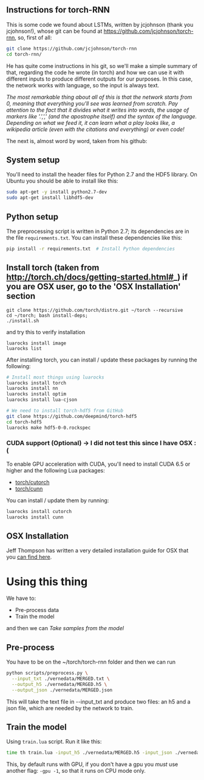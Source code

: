 ## Instructions for torch-RNN
This is some code we found about LSTMs, written by jcjohnson (thank you jcjohnson!), whose git can be found at https://github.com/jcjohnson/torch-rnn, so, first of all:

```bash
git clone https://github.com/jcjohnson/torch-rnn
cd torch-rnn/
```

He has quite come instructions in his git, so we'll make a simple summary of that, regarding the code he wrote (in torch) and how we can use it with different inputs to produce different outputs for our purposes.
In this case, the network works with language, so the input is always text.

*The most remarkable thing about all of this is that the network starts from 0, meaning that everything you'll see was learned from scratch. Pay attention to the fact that it divides what it writes into words, the usage of markers like '.',',' (and the apostrophe itself) and the syntax of the language. Depending on what we feed it, it can learn what a play looks like, a wikipedia article (even with the citations and everything) or even code!*

The next is, almost word by word, taken from his github:
## System setup
You'll need to install the header files for Python 2.7 and the HDF5 library. On Ubuntu you should be able to install
like this:

```bash
sudo apt-get -y install python2.7-dev
sudo apt-get install libhdf5-dev
```

## Python setup
The preprocessing script is written in Python 2.7; its dependencies are in the file `requirements.txt`.
You can install these dependencies like this:

```bash
pip install -r requirements.txt  # Install Python dependencies
```

## Install torch (taken from http://torch.ch/docs/getting-started.html#_) if you are OSX user, go to the 'OSX Installation' section 
```
git clone https://github.com/torch/distro.git ~/torch --recursive
cd ~/torch; bash install-deps;
./install.sh
```

and try this to verify installation
```
luarocks install image
luarocks list
```

After installing torch, you can install / update these packages by running the following:

```bash
# Install most things using luarocks
luarocks install torch
luarocks install nn
luarocks install optim
luarocks install lua-cjson

# We need to install torch-hdf5 from GitHub
git clone https://github.com/deepmind/torch-hdf5
cd torch-hdf5
luarocks make hdf5-0-0.rockspec
```

### CUDA support (Optional) -> I did not test this since I have OSX :(
To enable GPU acceleration with CUDA, you'll need to install CUDA 6.5 or higher and the following Lua packages:
- [torch/cutorch](https://github.com/torch/cutorch)
- [torch/cunn](https://github.com/torch/cunn)

You can install / update them by running:

```bash
luarocks install cutorch
luarocks install cunn
```
## OSX Installation
Jeff Thompson has written a very detailed installation guide for OSX that you [can find here](http://www.jeffreythompson.org/blog/2016/03/25/torch-rnn-mac-install/).


# Using this thing
We have to:
* Pre-process data
* Train the model

and then we can *Take samples from the model*

## Pre-process
You have to be on the ~/torch/torch-rnn folder and then we can run
```bash
python scripts/preprocess.py \
  --input_txt ./vernedata/MERGED.txt \
  --output_h5 ./vernedata/MERGED.h5 \
  --output_json ./vernedata/MERGED.json
```
This will take the text file in --input_txt and produce two files: an h5 and a json file, which are needed by the network to train.

## Train the model
Using `train.lua` script. Run it like this:
```bash
time th train.lua -input_h5 ./vernedata/MERGED.h5 -input_json ./vernedata/MERGED.json -print_every 100 -checkpoint_name checkPython/BCVcheckpoint -checkpoint_every 200
```
This, by default runs with GPU, if you don't have a gpu you *must* use another flag: `-gpu -1`, so that it runs on CPU mode only.
